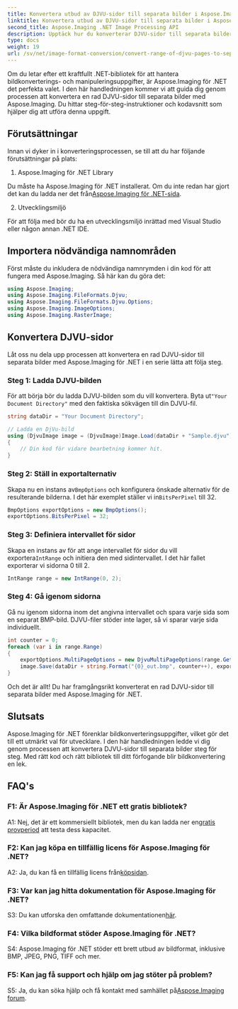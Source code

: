 ```yaml
---
title: Konvertera utbud av DJVU-sidor till separata bilder i Aspose.Imaging för .NET
linktitle: Konvertera utbud av DJVU-sidor till separata bilder i Aspose.Imaging för .NET
second_title: Aspose.Imaging .NET Image Processing API
description: Upptäck hur du konverterar DJVU-sidor till separata bilder med Aspose.Imaging för .NET. Steg-för-steg-guide, kodexempel och vanliga frågor tillhandahålls.
type: docs
weight: 19
url: /sv/net/image-format-conversion/convert-range-of-djvu-pages-to-separate-images/
---
```

Om du letar efter ett kraftfullt .NET-bibliotek för att hantera bildkonverterings- och manipuleringsuppgifter, är Aspose.Imaging för .NET det perfekta valet. I den här handledningen kommer vi att guida dig genom processen att konvertera en rad DJVU-sidor till separata bilder med Aspose.Imaging. Du hittar steg-för-steg-instruktioner och kodavsnitt som hjälper dig att utföra denna uppgift.

## Förutsättningar

Innan vi dyker in i konverteringsprocessen, se till att du har följande förutsättningar på plats:

1. Aspose.Imaging för .NET Library

 Du måste ha Aspose.Imaging för .NET installerat. Om du inte redan har gjort det kan du ladda ner det från[Aspose.Imaging för .NET-sida](https://releases.aspose.com/imaging/net/).

2. Utvecklingsmiljö

För att följa med bör du ha en utvecklingsmiljö inrättad med Visual Studio eller någon annan .NET IDE.

## Importera nödvändiga namnområden

Först måste du inkludera de nödvändiga namnrymden i din kod för att fungera med Aspose.Imaging. Så här kan du göra det:

```csharp
using Aspose.Imaging;
using Aspose.Imaging.FileFormats.Djvu;
using Aspose.Imaging.FileFormats.Djvu.Options;
using Aspose.Imaging.ImageOptions;
using Aspose.Imaging.RasterImage;
```

## Konvertera DJVU-sidor

Låt oss nu dela upp processen att konvertera en rad DJVU-sidor till separata bilder med Aspose.Imaging för .NET i en serie lätta att följa steg.

### Steg 1: Ladda DJVU-bilden

 För att börja bör du ladda DJVU-bilden som du vill konvertera. Byta ut`"Your Document Directory"` med den faktiska sökvägen till din DJVU-fil.

```csharp
string dataDir = "Your Document Directory";

// Ladda en DjVu-bild
using (DjvuImage image = (DjvuImage)Image.Load(dataDir + "Sample.djvu"))
{
    // Din kod för vidare bearbetning kommer hit.
}
```

### Steg 2: Ställ in exportalternativ

 Skapa nu en instans av`BmpOptions` och konfigurera önskade alternativ för de resulterande bilderna. I det här exemplet ställer vi in`BitsPerPixel` till 32.

```csharp
BmpOptions exportOptions = new BmpOptions();
exportOptions.BitsPerPixel = 32;
```

### Steg 3: Definiera intervallet för sidor

 Skapa en instans av för att ange intervallet för sidor du vill exportera`IntRange` och initiera den med sidintervallet. I det här fallet exporterar vi sidorna 0 till 2.

```csharp
IntRange range = new IntRange(0, 2);
```

### Steg 4: Gå igenom sidorna

Gå nu igenom sidorna inom det angivna intervallet och spara varje sida som en separat BMP-bild. DJVU-filer stöder inte lager, så vi sparar varje sida individuellt.

```csharp
int counter = 0;
foreach (var i in range.Range)
{
    exportOptions.MultiPageOptions = new DjvuMultiPageOptions(range.GetArrayOneItemFromIndex(counter));
    image.Save(dataDir + string.Format("{0}_out.bmp", counter++), exportOptions);
}
```

Och det är allt! Du har framgångsrikt konverterat en rad DJVU-sidor till separata bilder med Aspose.Imaging för .NET.

## Slutsats

Aspose.Imaging för .NET förenklar bildkonverteringsuppgifter, vilket gör det till ett utmärkt val för utvecklare. I den här handledningen ledde vi dig genom processen att konvertera DJVU-sidor till separata bilder steg för steg. Med rätt kod och rätt bibliotek till ditt förfogande blir bildkonvertering en lek.

## FAQ's

### F1: Är Aspose.Imaging för .NET ett gratis bibliotek?

 A1: Nej, det är ett kommersiellt bibliotek, men du kan ladda ner en[gratis provperiod](https://releases.aspose.com/) att testa dess kapacitet.

### F2: Kan jag köpa en tillfällig licens för Aspose.Imaging för .NET?

 A2: Ja, du kan få en tillfällig licens från[köpsidan](https://purchase.aspose.com/temporary-license/).

### F3: Var kan jag hitta dokumentation för Aspose.Imaging för .NET?

 S3: Du kan utforska den omfattande dokumentationen[här](https://reference.aspose.com/imaging/net/).

### F4: Vilka bildformat stöder Aspose.Imaging för .NET?

S4: Aspose.Imaging för .NET stöder ett brett utbud av bildformat, inklusive BMP, JPEG, PNG, TIFF och mer.

### F5: Kan jag få support och hjälp om jag stöter på problem?

 S5: Ja, du kan söka hjälp och få kontakt med samhället på[Aspose.Imaging forum](https://forum.aspose.com/).